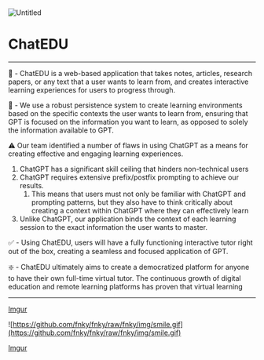 # 

![Untitled](https://www.chatedu.tech/logo.png)

# ChatEDU

---

💭 - ChatEDU is a web-based application that takes notes, articles, research papers, or any text that a user wants to learn from, and creates interactive learning experiences for users to progress through. 

🔭 - We use a robust persistence system to create learning environments based on the specific contexts the user wants to learn from, ensuring that GPT is focused on the information you want to learn, as opposed to solely the information available to GPT.

⚠️ Our team identified a number of flaws in using ChatGPT as a means for creating effective and engaging learning experiences. 

1. ChatGPT has a significant skill ceiling that hinders non-technical users 
2. ChatGPT requires extensive prefix/postfix prompting to achieve our results.
    1. This means that users must not only be familiar with ChatGPT and prompting patterns, but they also have to think critically about creating a context within ChatGPT where they can effectively learn
3. Unlike ChatGPT, our application binds the context of each learning session to the exact information the user wants to master. 

✅ - Using ChatEDU, users will have a fully functioning interactive tutor right out of the box, creating a seamless and focused application of GPT. 

❇️ - ChatEDU ultimately aims to create a democratized platform for anyone to have their own full-time virtual tutor. The continuous growth of digital education and remote learning platforms has proven that virtual learning 

---

[Imgur](https://i.imgur.com/5JzHrYC.png)

![https://github.com/fnky/fnky/raw/fnky/img/smile.gif](https://github.com/fnky/fnky/raw/fnky/img/smile.gif)

[Imgur](https://i.imgur.com/itHCqAf.png)
